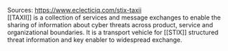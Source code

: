 Sources:
https://www.eclecticiq.com/stix-taxii
\
[[TAXII]] is a collection of services and message exchanges to enable the sharing of information about cyber threats across product, service and organizational boundaries. It is a transport vehicle for [[STIX]] structured threat information and key enabler to widespread exchange.
